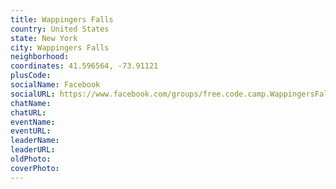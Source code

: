 ```yaml
---
title: Wappingers Falls
country: United States
state: New York
city: Wappingers Falls
neighborhood: 
coordinates: 41.596564, -73.91121
plusCode:
socialName: Facebook
socialURL: https://www.facebook.com/groups/free.code.camp.WappingersFalls
chatName:
chatURL:
eventName:
eventURL:
leaderName:
leaderURL:
oldPhoto: 
coverPhoto:
---
```

